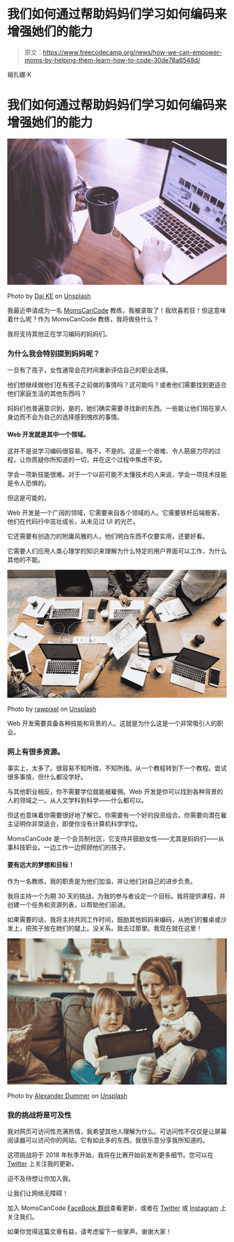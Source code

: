 # 我们如何通过帮助妈妈们学习如何编码来增强她们的能力

> 原文：<https://www.freecodecamp.org/news/how-we-can-empower-moms-by-helping-them-learn-how-to-code-30de78a6548d/>

祖扎娜·K

# 我们如何通过帮助妈妈们学习如何编码来增强她们的能力

![Spzjfh1kEfqow9ETmAQF-yjW2w5dm9aGlHrZ](img/e5bea15f26bf8ecbfaf898ec48c2adfb.png)

Photo by [Dai KE](https://unsplash.com/photos/GkraTrCYA_0?utm_source=unsplash&utm_medium=referral&utm_content=creditCopyText) on [Unsplash](https://unsplash.com/search/photos/woman-computer?utm_source=unsplash&utm_medium=referral&utm_content=creditCopyText)

我最近申请成为一名 [MomsCanCode](https://www.momscancode.com/) 教练，我被录取了！我欣喜若狂！但这意味着什么呢？作为 MomsCanCode 教练，我将做些什么？

我将支持其他正在学习编码的妈妈们。

### 为什么我会特别提到妈妈呢？

一旦有了孩子，女性通常会花时间重新评估自己的职业选择。

他们想继续做他们在有孩子之前做的事情吗？这可能吗？或者他们需要找到更适合他们家庭生活的其他东西吗？

妈妈们也普遍意识到，是的，她们确实需要寻找新的东西。一些能让他们陪在家人身边而不会为自己的选择感到愧疚的事情。

#### Web 开发就是其中一个领域。

这并不是说学习编码很容易。哦不，不是的。这是一个艰难、令人筋疲力尽的过程，让你质疑你所知道的一切，并在这个过程中焦虑不安。

学会一项新技能很难。对于一个以前可能不太懂技术的人来说，学会一项技术技能是令人恐惧的。

但这是可能的。

Web 开发是一个广阔的领域，它需要来自各个领域的人。它需要铁杆后端极客，他们在代码行中茁壮成长，从未见过 UI 的光芒。

它还需要有创造力的附庸风雅的人，他们明白东西不仅要实用，还要好看。

它需要人们应用人类心理学的知识来理解为什么特定的用户界面可以工作，为什么其他的不能。

![pqHJt32KLkWsuGntCnXAfHwVqT3hUqKO0kPm](img/01f675298d1a6a5cdce5eaa0a9c31ca7.png)

Photo by [rawpixel](https://unsplash.com/photos/a2VqhP3d4Vg?utm_source=unsplash&utm_medium=referral&utm_content=creditCopyText) on [Unsplash](https://unsplash.com/search/photos/computer-development?utm_source=unsplash&utm_medium=referral&utm_content=creditCopyText)

Web 开发需要具备各种技能和背景的人。这就是为什么这是一个非常吸引人的职业。

### 网上有很多资源。

事实上，太多了。很容易不知所措，不知所措。从一个教程转到下一个教程。尝试很多事情，但什么都没学好。

与其他职业相反，你不需要学位就能被雇佣。Web 开发是你可以找到各种背景的人的领域之一。从人文学科到科学——什么都可以。

但这也意味着你需要很好地了解它。你需要有一个好的投资组合。你需要向潜在雇主证明你非常适合，即使你没有计算机科学学位。

MomsCanCode 是一个会员制社区，它支持并鼓励女性——尤其是妈妈们——从事科技职业。一边工作一边照顾他们的孩子。

#### 要有远大的梦想和目标！

作为一名教练，我的职责是为他们加油，并让他们对自己的进步负责。

我将主持一个为期 30 天的挑战，为我的参与者设定一个目标。我将提供课程，并创建一个任务和资源列表，以帮助他们前进。

如果需要的话，我将主持共同工作时间，鼓励其他妈妈来编码，从她们的餐桌或沙发上，把孩子放在她们的腿上。没关系。我去过那里。我现在就在这里！

![h8GWLTM6HNr7HLnlpV-CRXwZOtGjEiGJ3B4r](img/e1dc6abb444e8435ffc5ac8b67a9d562.png)

Photo by [Alexander Dummer](https://unsplash.com/photos/UH-xs-FizTk?utm_source=unsplash&utm_medium=referral&utm_content=creditCopyText) on [Unsplash](https://unsplash.com/search/photos/mother?utm_source=unsplash&utm_medium=referral&utm_content=creditCopyText)

### 我的挑战将是可及性

我对网页可访问性充满热情，我希望其他人理解为什么。可访问性不仅仅是让屏幕阅读器可以访问你的网站。它有如此多的东西。我很乐意分享我所知道的。

这项挑战将于 2018 年秋季开始，我将在比赛开始前发布更多细节。您可以在 [Twitter](https://twitter.com/Zk433) 上关注我的更新。

迫不及待想让你加入我。

让我们让网络无障碍！

加入 MomsCanCode [FaceBook 群组](https://www.facebook.com/groups/momscancode/)查看更新，或者在 [Twitter](http://www.twitter.com/momscancodePGH) 或 [Instagram](https://www.instagram.com/momscancode/) 上关注我们。

如果你觉得这篇文章有益，请考虑留下一些掌声。谢谢大家！